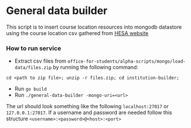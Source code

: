 General data builder
==================

This script is to insert course location resources into mongodb datastore using the course location csv gathered from [HESA website](https://www.hesa.ac.uk/support/tools-and-downloads/unistats)

### How to run service
* Extract csv files from `office-for-students/alpha-scripts/mongo/load-data/files.zip` by running the following command:
```
cd <path to zip file>; unzip -r files.zip; cd institution-builder;
``` 
* Run `go build`
* Run `./general-data-builder -mongo-uri=<url>`

The url should look something like the following `localhost:27017` or
`127.0.0.1:27017`. If a username and password are needed follow this structure
`<username>:<password>@<host>:<port>`
